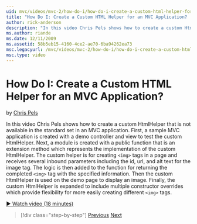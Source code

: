```yaml
---
uid: mvc/videos/mvc-2/how-do-i/how-do-i-create-a-custom-html-helper-for-an-mvc-application
title: "How Do I: Create a Custom HTML Helper for an MVC Application? | Microsoft Docs"
author: rick-anderson
description: "In this video Chris Pels shows how to create a custom HtmlHelper that is not available in the standard set in an MVC application. First, a sample MVC applica..."
ms.author: riande
ms.date: 12/11/2009
ms.assetid: 58b5eb15-4160-4ce2-ae70-6ba94262ea73
msc.legacyurl: /mvc/videos/mvc-2/how-do-i/how-do-i-create-a-custom-html-helper-for-an-mvc-application
msc.type: video
---
```

# How Do I: Create a Custom HTML Helper for an MVC Application?

by [Chris Pels](https://twitter.com/chrispels)

In this video Chris Pels shows how to create a custom HtmlHelper that is not available in the standard set in an MVC application. First, a sample MVC application is created with a demo controller and view to test the custom HtmlHelper. Next, a module is created with a public function that is an extension method which represents the implementation of the custom HtmlHelper. The custom helper is for creating `<img>` tags in a page and receives several inbound parameters including the id, url, and alt text for the image tag. The logic is then added to the function for returning the completed `<img>` tag with the specified information. Then the custom HtmlHelper is used on the demo page to display an image. Finally, the custom HtmlHelper is expanded to include multiple constructor overrides which provide flexibility for more easily creating different `<img>` tags.

[&#9654; Watch video (18 minutes)](https://channel9.msdn.com/Blogs/ASP-NET-Site-Videos/how-do-i-create-a-custom-html-helper-for-an-mvc-application)

> [!div class="step-by-step"]
> [Previous](how-do-i-implement-view-models-to-manage-data-for-aspnet-mvc-views.md)
> [Next](how-do-i-work-with-model-binders-in-an-mvc-application.md)
